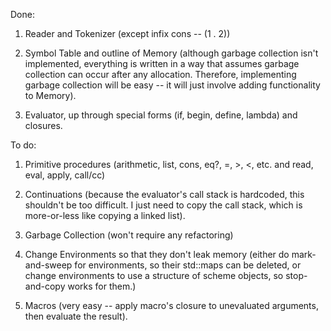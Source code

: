 Done:

1) Reader and Tokenizer (except infix cons -- (1 . 2))

2) Symbol Table and outline of Memory (although garbage collection isn't implemented, everything is written in a way that assumes garbage collection can occur after any allocation. Therefore, implementing garbage collection will be easy -- it will just involve adding functionality to Memory).

3) Evaluator, up through special forms (if, begin, define, lambda) and closures.


To do:

1) Primitive procedures (arithmetic, list, cons, eq?, =, >, <, etc. and read, eval, apply, call/cc)

2) Continuations (because the evaluator's call stack is hardcoded, this shouldn't be too difficult. I just need to copy the call stack, which is more-or-less like copying a linked list).

3) Garbage Collection (won't require any refactoring)

4) Change Environments so that they don't leak memory (either do mark-and-sweep for environments, so their std::maps can be deleted, or change environments to use a structure of scheme objects, so stop-and-copy works for them.)

5) Macros (very easy -- apply macro's closure to unevaluated arguments, then evaluate the result).
